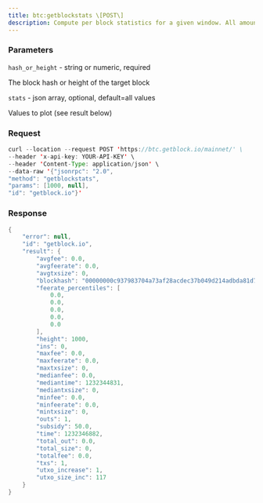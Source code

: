 ```yaml
---
title: btc:getblockstats \[POST\]
description: Compute per block statistics for a given window. All amounts are insatoshis.It wont work for some heights with pruning.
---
```


### Parameters


`hash_or_height` - string or numeric, required

The block hash or height of the target block

`stats` - json array, optional, default=all values

Values to plot (see result below)

### Request

``` java
curl --location --request POST 'https://btc.getblock.io/mainnet/' \
--header 'x-api-key: YOUR-API-KEY' \
--header 'Content-Type: application/json' \
--data-raw '{"jsonrpc": "2.0",
"method": "getblockstats",
"params": [1000, null],
"id": "getblock.io"}'
```

###  Response

``` java
{
    "error": null,
    "id": "getblock.io",
    "result": {
        "avgfee": 0.0,
        "avgfeerate": 0.0,
        "avgtxsize": 0,
        "blockhash": "00000000c937983704a73af28acdec37b049d214adbda81d7e2a3dd146f6ed09",
        "feerate_percentiles": [
            0.0,
            0.0,
            0.0,
            0.0,
            0.0
        ],
        "height": 1000,
        "ins": 0,
        "maxfee": 0.0,
        "maxfeerate": 0.0,
        "maxtxsize": 0,
        "medianfee": 0.0,
        "mediantime": 1232344831,
        "mediantxsize": 0,
        "minfee": 0.0,
        "minfeerate": 0.0,
        "mintxsize": 0,
        "outs": 1,
        "subsidy": 50.0,
        "time": 1232346882,
        "total_out": 0.0,
        "total_size": 0,
        "totalfee": 0.0,
        "txs": 1,
        "utxo_increase": 1,
        "utxo_size_inc": 117
    }
}
```

